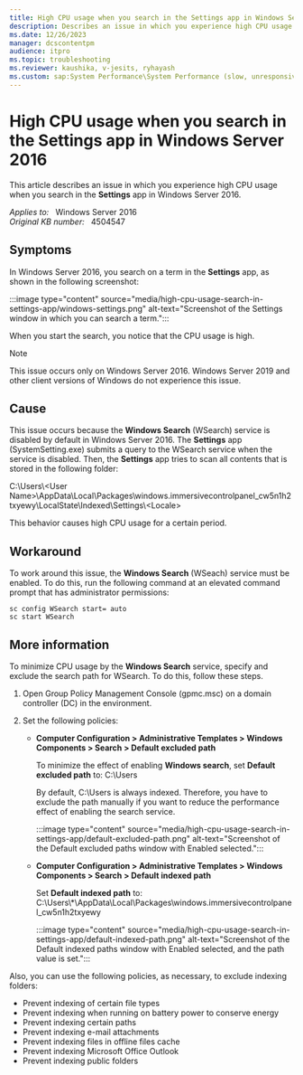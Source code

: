 ```yaml
---
title: High CPU usage when you search in the Settings app in Windows Server 2016
description: Describes an issue in which you experience high CPU usage when you search in the Settings app in Windows Server 2016. Provides a workaround.
ms.date: 12/26/2023
manager: dcscontentpm
audience: itpro
ms.topic: troubleshooting
ms.reviewer: kaushika, v-jesits, ryhayash
ms.custom: sap:System Performance\System Performance (slow, unresponsive, high CPU, resource leak), csstroubleshoot
---
```

# High CPU usage when you search in the Settings app in Windows Server 2016

This article describes an issue in which you experience high CPU usage when you search in the **Settings** app in Windows Server 2016.

_Applies to:_ &nbsp; Windows Server 2016  
_Original KB number:_ &nbsp; 4504547

## Symptoms

In Windows Server 2016, you search on a term in the **Settings** app, as shown in the following screenshot:

:::image type="content" source="media/high-cpu-usage-search-in-settings-app/windows-settings.png" alt-text="Screenshot of the Settings window in which you can search a term.":::

When you start the search, you notice that the CPU usage is high.

> [!Note]
> This issue occurs only on Windows Server 2016. Windows Server 2019 and other client versions of Windows do not experience this issue.

## Cause

This issue occurs because the **Windows Search** (WSearch) service is disabled by default in Windows Server 2016. The **Settings** app (SystemSetting.exe) submits a query to the WSearch service when the service is disabled. Then, the **Settings** app tries to scan all contents that is stored in the following folder:

C:\\Users\\\<User Name>\\AppData\\Local\\Packages\\windows.immersivecontrolpanel_cw5n1h2txyewy\\LocalState\\Indexed\\Settings\\\<Locale>

This behavior causes high CPU usage for a certain period.

## Workaround

To work around this issue, the **Windows Search** (WSeach) service must be enabled. To do this, run the following command at an elevated command prompt that has administrator permissions:

```console
sc config WSearch start= auto
sc start WSearch
```  

## More information

To minimize CPU usage by the **Windows Search** service, specify and exclude the search path for WSearch. To do this, follow these steps.

1. Open Group Policy Management Console (gpmc.msc) on a domain controller (DC) in the environment.
2. Set the following policies:

    - **Computer Configuration > Administrative Templates > Windows Components > Search > Default excluded path**  

        To minimize the effect of enabling **Windows search**, set **Default excluded path** to: C:\\Users

        By default, C:\Users is always indexed. Therefore, you have to exclude the path manually if you want to reduce the performance effect of enabling the search service.

        :::image type="content" source="media/high-cpu-usage-search-in-settings-app/default-excluded-path.png" alt-text="Screenshot of the Default excluded paths window with Enabled selected.":::

    - **Computer Configuration > Administrative Templates > Windows Components > Search > Default indexed path**  

        Set **Default indexed path** to: C:\\Users\\*\\AppData\\Local\\Packages\\windows.immersivecontrolpanel_cw5n1h2txyewy

        :::image type="content" source="media/high-cpu-usage-search-in-settings-app/default-indexed-path.png" alt-text="Screenshot of the Default indexed paths window with Enabled selected, and the path value is set.":::

Also, you can use the following policies, as necessary, to exclude indexing folders:

- Prevent indexing of certain file types
- Prevent indexing when running on battery power to conserve energy
- Prevent indexing certain paths
- Prevent indexing e-mail attachments
- Prevent indexing files in offline files cache
- Prevent indexing Microsoft Office Outlook
- Prevent indexing public folders
